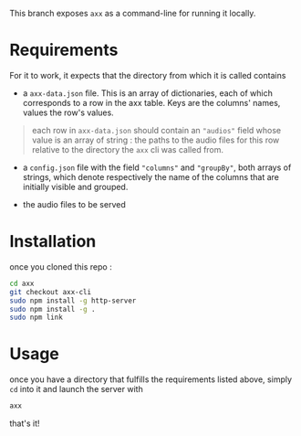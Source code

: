 This branch exposes `axx` as a command-line for running it locally.
 
 # Requirements
 
 For it to work, it expects that the directory from which it is called contains

- a `axx-data.json` file. This is an array of dictionaries, each of which corresponds to a row in the axx table. Keys are the columns' names, values the row's values.
> each row in `axx-data.json` should contain an `"audios"` field whose value is an array of string : the paths to the audio files for this row relative to the directory the `axx` cli was called from. 

- a `config.json` file with the field `"columns"` and `"groupBy"`, both arrays of strings, which denote respectively the name of the columns that are initially visible and grouped.

- the audio files to be served

# Installation

once you cloned this repo :

```bash
cd axx
git checkout axx-cli
sudo npm install -g http-server
sudo npm install -g .
sudo npm link
```

# Usage

once you have a directory that fulfills the requirements listed above, simply `cd` into it and launch the server with

```bash
axx
``` 

that's it!